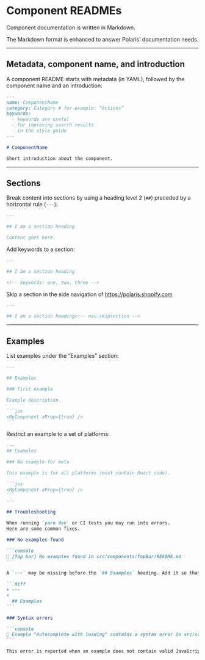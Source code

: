# Component READMEs

Component documentation is written in Markdown.

The Markdown format is enhanced to answer Polaris’ documentation needs.

---

## Metadata, component name, and introduction

A component README starts with metadata (in YAML), followed by the component name and an introduction:

```markdown
---
name: ComponentName
category: Category # for example: “Actions”
keywords:
  - keywords are useful
  - for improving search results
  - in the style guide
---

# ComponentName

Short introduction about the component.
```

---

## Sections

Break content into sections by using a heading level 2 (`##`) preceded by a horizontal rule (`---`):

```markdown
---

## I am a section heading

Content goes here.
```

Add keywords to a section:

```markdown
---

## I am a section heading

<!-- keywords: one, two, three -->
```

Skip a section in the side navigation of <https://polaris.shopify.com>

```markdown
---

## I am a section heading<!-- nav:skipsection -->
```

---

## Examples

List examples under the “Examples” section:

````markdown
---

## Examples

### First example

Example description.

```jsx
<MyComponent aProp={true} />
```
````

Restrict an example to a set of platforms:

````markdown
---
## Examples

### No example-for meta

This example is for all platforms (must contain React code).

```jsx
<MyComponent aProp={true} />
```
---

## Troubleshooting

When running `yarn dev` or CI tests you may run into errors.
Here are some common fixes.

### No examples found

```console
🚨 [Top bar] No examples found in src/components/TopBar/README.md
```

A `---` may be missing before the `## Examples` heading. Add it so that our parsers know where the Examples section begins.

```diff
+ ---
+
  ## Examples
```

### Syntax errors

```console
🚨 Example "Autocomplete with loading" contains a syntax error in src/components/Autocomplete/README.md: Unexpected token (18:20)
```

This error is reported when an example does not contain valid JavaScript. The values at the end denote the line and character offset of the error. In this example `18:20` denotes that the error is on line 18, character 20 of the "Autocomplete with loading" example. Look for typos or other invalid syntax in that area.
````
